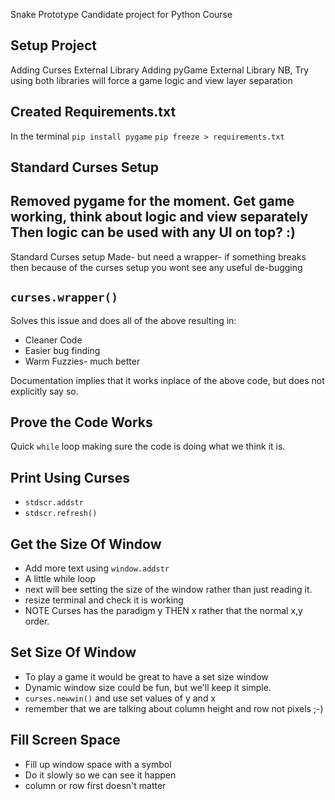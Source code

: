 Snake Prototype
Candidate project for Python Course

## Setup Project
Adding Curses External Library
Adding pyGame External Library
NB, Try using both libraries will force a game logic and view layer separation

## Created Requirements.txt
In the terminal `pip install pygame`
`pip freeze > requirements.txt`

## Standard Curses Setup
Removed pygame for the moment.
Get game working, think about logic and view separately
Then logic can be used with any UI on top? :)
---
Standard Curses setup Made-
    but need a wrapper-
    if something breaks then because of the curses setup you wont see any useful de-bugging

## `curses.wrapper()`
Solves this issue and does all of the above resulting in:
+ Cleaner Code
+ Easier bug finding
+ Warm Fuzzies- much better

Documentation implies that it works inplace of the above code, but does not explicitly say so.

## Prove the Code Works
Quick `while` loop making sure the code is doing what we think it is.

## Print Using Curses

+ `stdscr.addstr`
+ `stdscr.refresh()`

## Get the Size Of Window

+ Add more text using `window.addstr`
+ A little while loop
+ next will bee setting the size of the window rather than just reading it.
+ resize terminal and check it is working
+ NOTE Curses has the paradigm y THEN x rather that the normal x,y order.

## Set Size Of Window

+ To play a game it would be great to have a set size window
+ Dynamic window size could be fun, but we'll keep it simple.
+ `curses.newwin()` and use set values of y and x
+ remember that we are talking about column height and row not pixels ;-)

## Fill Screen Space

+ Fill up window space with a symbol
+ Do it slowly so we can see it happen
+ column or row first doesn't matter

